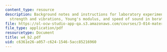 ```yaml
---
content_type: resource
description: Background notes and instructions for laboratory experiments on mechanical
  strength and vibrations, Young's modulus, and speed of sound in borate glasses.
file: https://ol-ocw-studio-app-qa.s3.amazonaws.com/courses/3-014-materials-laboratory-fall-2006/c6361e26a057c62415465acc85216960_w4_b2.pdf
file_type: application/pdf
resourcetype: Document
title: w4_b2.pdf
uid: c6361e26-a057-c624-1546-5acc85216960
---
```

